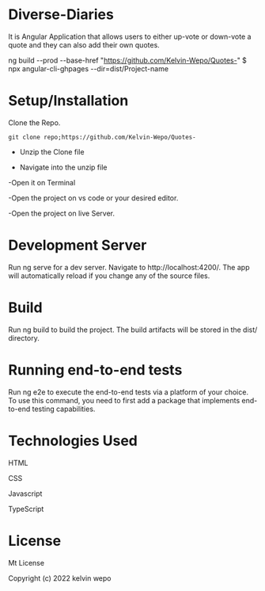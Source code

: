 # Diverse-Diaries
It is Angular Application that allows users to either up-vote or down-vote a quote and they can also add their own quotes.

ng build --prod --base-href "https://github.com/Kelvin-Wepo/Quotes-" $ npx angular-cli-ghpages --dir=dist/Project-name

# Setup/Installation
Clone the Repo.

    git clone repo;https://github.com/Kelvin-Wepo/Quotes-

   - Unzip the Clone file

   - Navigate into the unzip file

   -Open it on Terminal


    
-Open the project on vs code or your desired editor.

-Open the project on live Server.

# Development Server
Run ng serve for a dev server. Navigate to http://localhost:4200/. The app will automatically reload if you change any of the source files.

# Build
Run ng build to build the project. The build artifacts will be stored in the dist/ directory.

# Running end-to-end tests
Run ng e2e to execute the end-to-end tests via a platform of your choice. To use this command, you need to first add a package that implements end-to-end testing capabilities.

# Technologies Used
HTML

CSS

Javascript

TypeScript

# License
Mt License

Copyright (c) 2022 kelvin wepo
